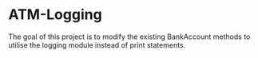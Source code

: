 # ATM-Logging
The goal of this project is to modify the existing BankAccount methods to utilise the logging module instead of print statements.
